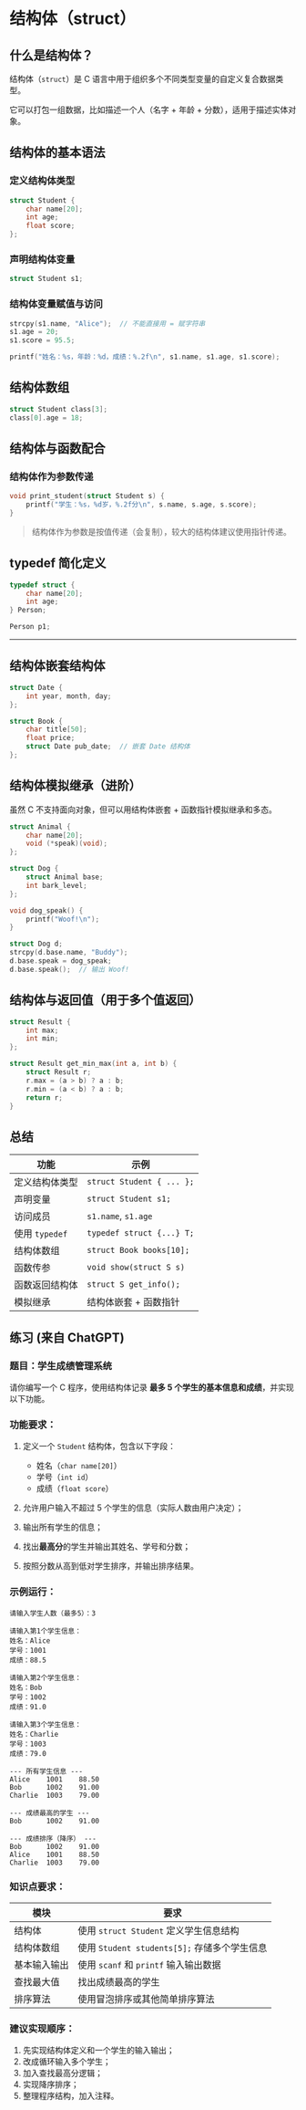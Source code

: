 # 结构体（struct）

## 什么是结构体？

结构体（`struct`）是 C 语言中用于组织多个不同类型变量的自定义复合数据类型。

它可以打包一组数据，比如描述一个人（名字 + 年龄 + 分数），适用于描述实体对象。

## 结构体的基本语法

### 定义结构体类型

```c
struct Student {
    char name[20];
    int age;
    float score;
};
```

### 声明结构体变量

```c
struct Student s1;
```

### 结构体变量赋值与访问

```c
strcpy(s1.name, "Alice");  // 不能直接用 = 赋字符串
s1.age = 20;
s1.score = 95.5;

printf("姓名：%s，年龄：%d，成绩：%.2f\n", s1.name, s1.age, s1.score);
```

## 结构体数组

```c
struct Student class[3];
class[0].age = 18;
```

## 结构体与函数配合

### 结构体作为参数传递

```c
void print_student(struct Student s) {
    printf("学生：%s，%d岁，%.2f分\n", s.name, s.age, s.score);
}
```

> 结构体作为参数是按值传递（会复制），较大的结构体建议使用指针传递。

## typedef 简化定义

```c
typedef struct {
    char name[20];
    int age;
} Person;

Person p1;
```

---

## 结构体嵌套结构体

```c
struct Date {
    int year, month, day;
};

struct Book {
    char title[50];
    float price;
    struct Date pub_date;  // 嵌套 Date 结构体
};
```

## 结构体模拟继承（进阶）

虽然 C 不支持面向对象，但可以用结构体嵌套 + 函数指针模拟继承和多态。

```c
struct Animal {
    char name[20];
    void (*speak)(void);
};

struct Dog {
    struct Animal base;
    int bark_level;
};

void dog_speak() {
    printf("Woof!\n");
}

struct Dog d;
strcpy(d.base.name, "Buddy");
d.base.speak = dog_speak;
d.base.speak();  // 输出 Woof!
```

## 结构体与返回值（用于多个值返回）

```c
struct Result {
    int max;
    int min;
};

struct Result get_min_max(int a, int b) {
    struct Result r;
    r.max = (a > b) ? a : b;
    r.min = (a < b) ? a : b;
    return r;
}
```

## 总结

| 功能           | 示例                      |
| -------------- | ------------------------- |
| 定义结构体类型 | `struct Student { ... };` |
| 声明变量       | `struct Student s1;`      |
| 访问成员       | `s1.name`, `s1.age`       |
| 使用 `typedef` | `typedef struct {...} T;` |
| 结构体数组     | `struct Book books[10];`  |
| 函数传参       | `void show(struct S s)`   |
| 函数返回结构体 | `struct S get_info();`    |
| 模拟继承       | 结构体嵌套 + 函数指针     |

## 练习 (来自 ChatGPT)
### 题目：学生成绩管理系统

请你编写一个 C 程序，使用结构体记录 **最多 5 个学生的基本信息和成绩**，并实现以下功能。

### 功能要求：

1. 定义一个 `Student` 结构体，包含以下字段：
   - 姓名（`char name[20]`）
   - 学号（`int id`）
   - 成绩（`float score`）

2. 允许用户输入不超过 5 个学生的信息（实际人数由用户决定）；

3. 输出所有学生的信息；

4. 找出**最高分**的学生并输出其姓名、学号和分数；

5. 按照分数从高到低对学生排序，并输出排序结果。


### 示例运行：

```
请输入学生人数（最多5）：3

请输入第1个学生信息：
姓名：Alice
学号：1001
成绩：88.5

请输入第2个学生信息：
姓名：Bob
学号：1002
成绩：91.0

请输入第3个学生信息：
姓名：Charlie
学号：1003
成绩：79.0

--- 所有学生信息 ---
Alice    1001    88.50
Bob      1002    91.00
Charlie  1003    79.00

--- 成绩最高的学生 ---
Bob      1002    91.00

--- 成绩排序（降序） ---
Bob      1002    91.00
Alice    1001    88.50
Charlie  1003    79.00
```

### 知识点要求：

| 模块           | 要求                                       |
|----------------|--------------------------------------------|
| 结构体         | 使用 `struct Student` 定义学生信息结构      |
| 结构体数组     | 使用 `Student students[5];` 存储多个学生信息 |
| 基本输入输出   | 使用 `scanf` 和 `printf` 输入输出数据        |
| 查找最大值     | 找出成绩最高的学生                          |
| 排序算法       | 使用冒泡排序或其他简单排序算法               |

### 建议实现顺序：

1. 先实现结构体定义和一个学生的输入输出；
2. 改成循环输入多个学生；
3. 加入查找最高分逻辑；
4. 实现降序排序；
5. 整理程序结构，加入注释。